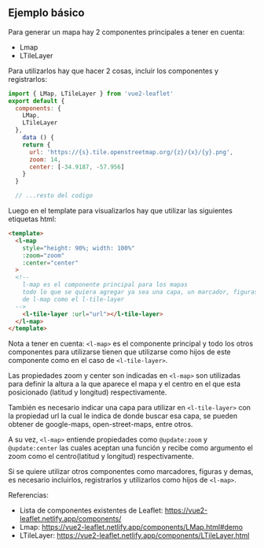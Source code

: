 ## Ejemplo básico

Para generar un mapa hay 2 componentes principales a tener en cuenta:

- Lmap
- LTileLayer

Para utilizarlos hay que hacer 2 cosas, incluir los componentes y registrarlos:
```js
import { LMap, LTileLayer } from 'vue2-leaflet'
export default {
  components: {
    LMap,
    LTileLayer
  },
    data () {
    return {
      url: 'https://{s}.tile.openstreetmap.org/{z}/{x}/{y}.png',
      zoom: 14,
      center: [-34.9187, -57.956]
    }
  }

  // ...resto del codigo
```

Luego en el template para visualizarlos hay que utilizar las siguientes etiquetas html:

```html
<template>
  <l-map
    style="height: 90%; width: 100%"
    :zoom="zoom"
    :center="center"
  >
  <!--
    l-map es el componente principal para los mapas
    todo lo que se quiera agregar ya sea una capa, un marcador, figuras entre otros va adentro
    de l-map como el l-tile-layer
  -->
    <l-tile-layer :url="url"></l-tile-layer>
  </l-map>
</template>
```
Nota a tener en cuenta: `<l-map>` es el componente principal y todo los otros componentes para utilizarse tienen que utilizarse como hijos de este componente como en el caso de `<l-tile-layer>`.

Las propiedades zoom y center son indicadas en `<l-map>` son utilizadas para definir la altura a la que aparece el mapa y el centro en el que esta posicionado (latitud y longitud) respectivamente.

También es necesario indicar una capa para utilizar en `<l-tile-layer>` con la propiedad url la cual le indica de donde buscar esa capa, se pueden obtener de google-maps, open-street-maps, entre otros.

A su vez, `<l-map>` entiende propiedades como  `@update:zoom` y `@update:center` las cuales aceptan una función y recibe como argumento el zoom como el centro(latitud y longitud) respectivamente.


Si se quiere utilizar otros componentes como marcadores, figuras y demas, es necesario incluirlos, registrarlos y utilizarlos como hijos de `<l-map>`.

Referencias:
- Lista de componentes existentes de Leaflet: https://vue2-leaflet.netlify.app/components/
- Lmap: https://vue2-leaflet.netlify.app/components/LMap.html#demo
- LTileLayer: https://vue2-leaflet.netlify.app/components/LTileLayer.html